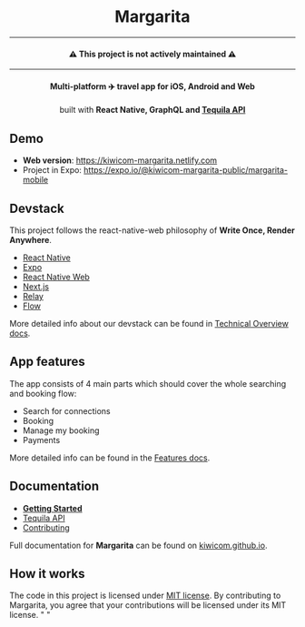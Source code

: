 <h1 align="center">Margarita</h1>
<hr />
<h4 align="center">⚠️ This project is not actively maintained ⚠️</h4>
<hr />
<h4 align="center">Multi-platform <span title="travel">✈️</span> travel app  for iOS, Android and Web<br></h4>

 <p align="center">built with <strong>React Native, GraphQL and <a href="https://partners.kiwi.com/presenting-tequila-revolution-travel-industry/" target="_blank">Tequila API</a></strong></p>

## Demo

- **Web version**: https://kiwicom-margarita.netlify.com
- Project in Expo: https://expo.io/@kiwicom-margarita-public/margarita-mobile



## Devstack

This project follows the react-native-web philosophy of **Write Once, Render Anywhere**.

- [React Native](https://facebook.github.io/react-native/)
- [Expo](https://expo.io/)
- [React Native Web](https://github.com/necolas/react-native-web)
- [Next.js](https://nextjs.org/)
- [Relay](http://facebook.github.io/relay/)
- [Flow](https://flow.org/)

More detailed info about our devstack can be found in [Technical Overview docs](https://kiwicom.github.io/margarita/docs/technical-overview).

## App features

The app consists of 4 main parts which should cover the whole searching and booking flow:

- Search for connections
- Booking
- Manage my booking
- Payments

More detailed info can be found in the [Features docs](https://kiwicom.github.io/margarita/docs/features).

## Documentation

- **[Getting Started](https://kiwicom.github.io/margarita/docs/getting-started)**
- [Tequila API](https://kiwicom.github.io/margarita/docs/tequila-api)
- [Contributing](https://kiwicom.github.io/margarita/docs/contributing)

Full documentation for **Margarita** can be found on [kiwicom.github.io](https://kiwicom.github.io/margarita/docs/).

## How it works

The code in this project is licensed under [MIT license](LICENSE). By contributing to Margarita, you agree that your contributions will be licensed under its MIT license.
" " 

